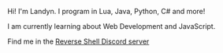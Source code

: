 Hi! I'm Landyn. I program in Lua, Java, Python, C# and more!

I am currently learning about Web Development and JavaScript.

Find me in the [Reverse Shell Discord server](https://discord.gg/PjCarg94t3)
